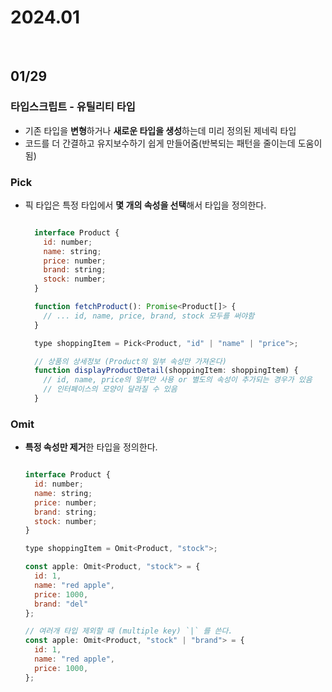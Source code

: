 # 2024.01

<br>

## 01/29
### 타입스크립트 - 유틸리티 타입
  - 기존 타입을 **변형**하거나 **새로운 타입을 생성**하는데 미리 정의된 제네릭 타입
  - 코드를 더 간결하고 유지보수하기 쉽게 만들어줌(반복되는 패턴을 줄이는데 도움이 됨)

### Pick
- 픽 타입은 특정 타입에서 **몇 개의 속성을 선택**해서 타입을 정의한다.
  ```javascript
  
    interface Product {
      id: number;
      name: string;
      price: number;
      brand: string;
      stock: number;
    }
  
    function fetchProduct(): Promise<Product[]> {
      // ... id, name, price, brand, stock 모두를 써야함
    }
  
    type shoppingItem = Pick<Product, "id" | "name" | "price">;
  
    // 상품의 상세정보 (Product의 일부 속성만 가져온다)
    function displayProductDetail(shoppingItem: shoppingItem) {
      // id, name, price의 일부만 사용 or 별도의 속성이 추가되는 경우가 있음
      // 인터페이스의 모양이 달라질 수 있음
    }

  ```

### Omit
- **특정 속성만 제거**한 타입을 정의한다.
  ```javascript

  interface Product {
    id: number;
    name: string;
    price: number;
    brand: string;
    stock: number;
  }

  type shoppingItem = Omit<Product, "stock">;

  const apple: Omit<Product, "stock"> = {
    id: 1,
    name: "red apple",
    price: 1000,
    brand: "del"
  };

  // 여러개 타입 제외할 때 (multiple key) `|` 를 쓴다.
  const apple: Omit<Product, "stock" | "brand"> = {
    id: 1,
    name: "red apple",
    price: 1000,
  };
    
  ```
